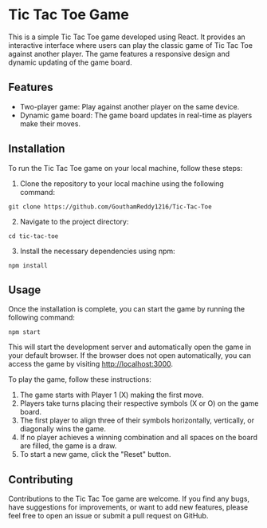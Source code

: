 # Tic Tac Toe Game

This is a simple Tic Tac Toe game developed using React. It provides an interactive interface where users can play the classic game of Tic Tac Toe against another player. The game features a responsive design and dynamic updating of the game board.

## Features

- Two-player game: Play against another player on the same device.
- Dynamic game board: The game board updates in real-time as players make their moves.
## Installation

To run the Tic Tac Toe game on your local machine, follow these steps:

1. Clone the repository to your local machine using the following command:

```
git clone https://github.com/GouthamReddy1216/Tic-Tac-Toe
```

2. Navigate to the project directory:

```
cd tic-tac-toe
```

3. Install the necessary dependencies using npm:

```
npm install
```

## Usage

Once the installation is complete, you can start the game by running the following command:

```
npm start
```

This will start the development server and automatically open the game in your default browser. If the browser does not open automatically, you can access the game by visiting [http://localhost:3000](http://localhost:3000).

To play the game, follow these instructions:

1. The game starts with Player 1 (X) making the first move.
2. Players take turns placing their respective symbols (X or O) on the game board.
3. The first player to align three of their symbols horizontally, vertically, or diagonally wins the game.
4. If no player achieves a winning combination and all spaces on the board are filled, the game is a draw.
5. To start a new game, click the "Reset" button.

## Contributing

Contributions to the Tic Tac Toe game are welcome. If you find any bugs, have suggestions for improvements, or want to add new features, please feel free to open an issue or submit a pull request on GitHub.
